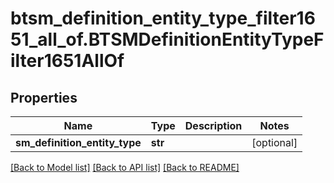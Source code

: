 # btsm_definition_entity_type_filter1651_all_of.BTSMDefinitionEntityTypeFilter1651AllOf

## Properties
Name | Type | Description | Notes
------------ | ------------- | ------------- | -------------
**sm_definition_entity_type** | **str** |  | [optional] 

[[Back to Model list]](../README.md#documentation-for-models) [[Back to API list]](../README.md#documentation-for-api-endpoints) [[Back to README]](../README.md)


